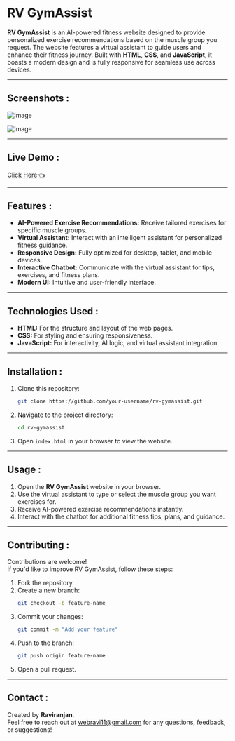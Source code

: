 # RV GymAssist

**RV GymAssist** is an AI-powered fitness website designed to provide personalized exercise recommendations based on the muscle group you request. The website features a virtual assistant to guide users and enhance their fitness journey. Built with **HTML**, **CSS**, and **JavaScript**, it boasts a modern design and is fully responsive for seamless use across devices.        

---

## Screenshots :

![image](https://github.com/user-attachments/assets/b5072e58-b46c-42fe-b969-bfe4b30d540d)

![image](https://github.com/user-attachments/assets/83310ba8-f046-430b-a2f8-9036bd9edbc0)

---


## Live Demo : 
[Click Here👈](https://rv-gym-assist.vercel.app/)

---


## Features :  

- **AI-Powered Exercise Recommendations:** Receive tailored exercises for specific muscle groups.
- **Virtual Assistant:** Interact with an intelligent assistant for personalized fitness guidance.
- **Responsive Design:** Fully optimized for desktop, tablet, and mobile devices.
- **Interactive Chatbot:** Communicate with the virtual assistant for tips, exercises, and fitness plans.
- **Modern UI:** Intuitive and user-friendly interface.

---

## Technologies Used :

- **HTML:** For the structure and layout of the web pages.
- **CSS:** For styling and ensuring responsiveness.
- **JavaScript:** For interactivity, AI logic, and virtual assistant integration.

---

## Installation :

1. Clone this repository:
   ```bash
   git clone https://github.com/your-username/rv-gymassist.git
   ```
2. Navigate to the project directory:
   ```bash
   cd rv-gymassist
   ```
3. Open `index.html` in your browser to view the website.

---

## Usage :

1. Open the **RV GymAssist** website in your browser.
2. Use the virtual assistant to type or select the muscle group you want exercises for.
3. Receive AI-powered exercise recommendations instantly.
4. Interact with the chatbot for additional fitness tips, plans, and guidance.

---
## Contributing :

Contributions are welcome!  
If you'd like to improve RV GymAssist, follow these steps:

1. Fork the repository.
2. Create a new branch:
   ```bash
   git checkout -b feature-name
   ```
3. Commit your changes:
   ```bash
   git commit -m "Add your feature"
   ```
4. Push to the branch:
   ```bash
   git push origin feature-name
   ```
5. Open a pull request.

---

## Contact :

Created by **Raviranjan**.  
Feel free to reach out at [webravi11@gmail.com](mailto:webravi11@gmail.com) for any questions, feedback, or suggestions!

